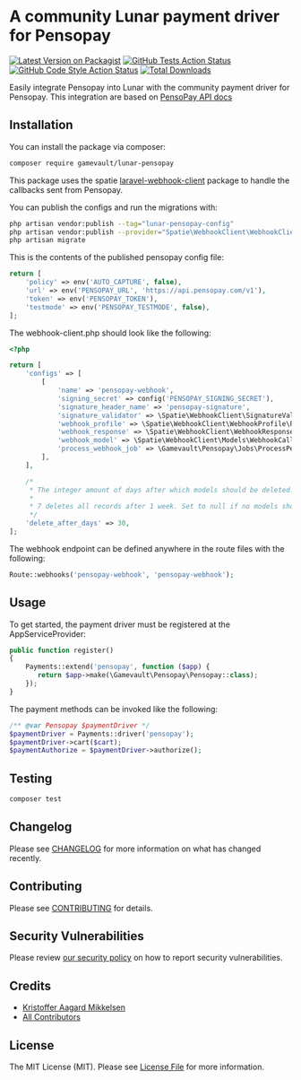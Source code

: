 # A community Lunar payment driver for Pensopay

[![Latest Version on Packagist](https://img.shields.io/packagist/v/gamevault/lunar-pensopay.svg?style=flat-square)](https://packagist.org/packages/gamevault/lunar-pensopay)
[![GitHub Tests Action Status](https://img.shields.io/github/actions/workflow/status/gamevault/lunar-pensopay/run-tests.yml?branch=main&label=tests&style=flat-square)](https://github.com/gamevault/lunar-pensopay/actions?query=workflow%3Arun-tests+branch%3Amain)
[![GitHub Code Style Action Status](https://img.shields.io/github/actions/workflow/status/gamevault/lunar-pensopay/fix-php-code-style-issues.yml?branch=main&label=code%20style&style=flat-square)](https://github.com/gamevault/lunar-pensopay/actions?query=workflow%3A"Fix+PHP+code+style+issues"+branch%3Amain)
[![Total Downloads](https://img.shields.io/packagist/dt/gamevault/lunar-pensopay.svg?style=flat-square)](https://packagist.org/packages/gamevault/lunar-pensopay)

Easily integrate Pensopay into Lunar with the community payment driver for Pensopay. This integration are based on [PensoPay API docs](https://docs.pensopay.com/reference/getting-started-with-your-api)

## Installation

You can install the package via composer:

```bash
composer require gamevault/lunar-pensopay
```
This package uses the spatie [laravel-webhook-client](https://github.com/spatie/laravel-webhook-client) package to handle the callbacks sent from Pensopay.

You can publish the configs and run the migrations with:

```bash
php artisan vendor:publish --tag="lunar-pensopay-config"
php artisan vendor:publish --provider="Spatie\WebhookClient\WebhookClientServiceProvider" --tag="webhook-client-config"
php artisan migrate
```

This is the contents of the published pensopay config file:

```php
return [
    'policy' => env('AUTO_CAPTURE', false),
    'url' => env('PENSOPAY_URL', 'https://api.pensopay.com/v1'),
    'token' => env('PENSOPAY_TOKEN'),
    'testmode' => env('PENSOPAY_TESTMODE', false),
];
```
The webhook-client.php should look like the following:
```php
<?php

return [
    'configs' => [
        [
            'name' => 'pensopay-webhook',
            'signing_secret' => config('PENSOPAY_SIGNING_SECRET'),
            'signature_header_name' => 'pensopay-signature',
            'signature_validator' => \Spatie\WebhookClient\SignatureValidator\DefaultSignatureValidator::class,
            'webhook_profile' => \Spatie\WebhookClient\WebhookProfile\ProcessEverythingWebhookProfile::class,
            'webhook_response' => \Spatie\WebhookClient\WebhookResponse\DefaultRespondsTo::class,
            'webhook_model' => \Spatie\WebhookClient\Models\WebhookCall::class,
            'process_webhook_job' => \Gamevault\Pensopay\Jobs\ProcessPensopayCallbackJob::class,
        ],
    ],

    /*
     * The integer amount of days after which models should be deleted.
     *
     * 7 deletes all records after 1 week. Set to null if no models should be deleted.
     */
    'delete_after_days' => 30,
];
```

The webhook endpoint can be defined anywhere in the route files with the following:
```php
Route::webhooks('pensopay-webhook', 'pensopay-webhook');
```

## Usage
To get started, the payment driver must be registered at the AppServiceProvider:
```php
public function register()
{
    Payments::extend('pensopay', function ($app) {
       return $app->make(\Gamevault\Pensopay\Pensopay::class);
    });
}
```

The payment methods can be invoked like the following:
```php
/** @var Pensopay $paymentDriver */
$paymentDriver = Payments::driver('pensopay');
$paymentDriver->cart($cart);
$paymentAuthorize = $paymentDriver->authorize();
```

## Testing

```bash
composer test
```

## Changelog

Please see [CHANGELOG](CHANGELOG.md) for more information on what has changed recently.

## Contributing

Please see [CONTRIBUTING](CONTRIBUTING.md) for details.

## Security Vulnerabilities

Please review [our security policy](../../security/policy) on how to report security vulnerabilities.

## Credits

- [Kristoffer Aagard Mikkelsen](https://github.com/kris914g)
- [All Contributors](../../contributors)

## License

The MIT License (MIT). Please see [License File](LICENSE.md) for more information.
